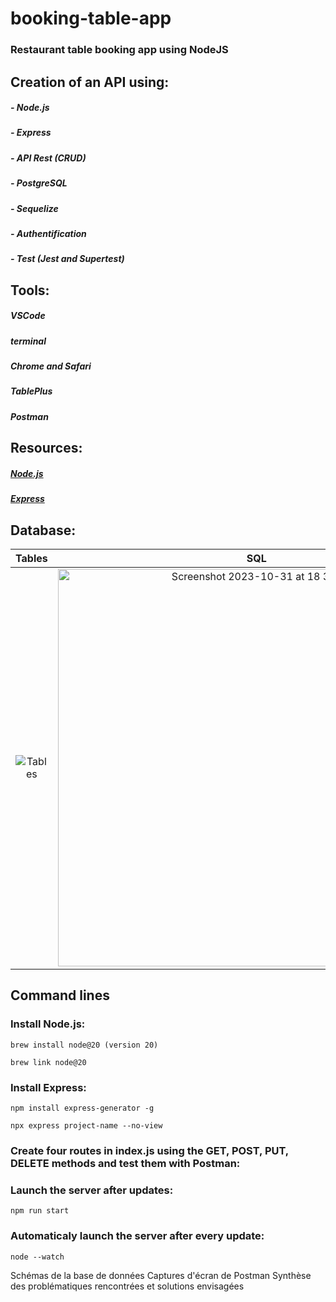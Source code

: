 # booking-table-app
### Restaurant table booking app using NodeJS  


## Creation of an API using:
##### - Node.js
##### - Express
##### - API Rest (CRUD)
##### - PostgreSQL
##### - Sequelize
##### - Authentification
##### - Test (Jest and Supertest)  


## Tools:
##### VSCode
##### terminal
##### Chrome and Safari
##### TablePlus
##### Postman


## Resources:
##### [Node.js](https://nodejs.org/api/)
##### [Express](https://expressjs.com/en/5x/api.html)


## Database:

| Tables           | SQL            | 
:-------------------------:|:-------------------------:
![Tables](https://github.com/NatCanCode/booking-table-v2/assets/77299658/b6f465f1-75fa-4f94-9f67-16a3feec3509) | <img width="636" alt="Screenshot 2023-10-31 at 18 39 54" src="https://github.com/NatCanCode/booking-table-v2/assets/77299658/99c145cb-ef14-433f-8e96-766a4c6556f8">



## Command lines
### Install Node.js:
```
brew install node@20 (version 20)
```
```
brew link node@20
``` 
### Install Express:
```
npm install express-generator -g
```
```
npx express project-name --no-view
``` 

### Create four routes in index.js using the GET, POST, PUT, DELETE methods and test them with Postman:


### Launch the server after updates:
```
npm run start
```

### Automaticaly launch the server after every update:
```
node --watch
```


Schémas de la base de données
Captures d'écran de Postman
Synthèse des problématiques rencontrées et solutions envisagées

